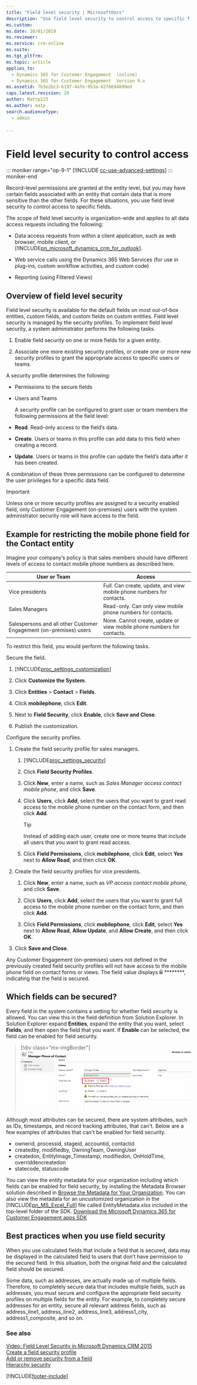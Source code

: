 ```yaml
---
title: "Field level security | MicrosoftDocs"
description: "Use field level security to control access to specific fields."
ms.custom: 
ms.date: 10/01/2019
ms.reviewer: 
ms.service: crm-online
ms.suite: 
ms.tgt_pltfrm: 
ms.topic: article
applies_to: 
  - Dynamics 365 for Customer Engagement  (online)
  - Dynamics 365 for Customer Engagement  Version 9.x
ms.assetid: 7b3e2bc3-6197-4afe-953a-62f6694899ed
caps.latest.revision: 20
author: Mattp123
ms.author: matp
search.audienceType: 
  - admin

---
```

# Field level security to control access

::: moniker range="op-9-1"
[!INCLUDE [cc-use-advanced-settings](../includes/cc-use-advanced-settings.md)]
::: moniker-end

Record-level permissions are granted at the entity level, but you may have certain fields associated with an entity that contain data that is more sensitive than the other fields. For these situations, you use field level security to control access to specific fields.  
  
 The scope of field level security is organization-wide and applies to all data access requests including the following:  
  
- Data access requests from within a client application, such as web browser, mobile client, or [!INCLUDE[pn_microsoft_dynamics_crm_for_outlook](../includes/pn-microsoft-dynamics-crm-for-outlook.md)].  
  
- Web service calls using the Dynamics 365 Web Services (for use in plug-ins, custom workflow activities, and custom code)  
  
- Reporting (using Filtered Views)  
  
<a name="BKMK_Overview"></a>   
## Overview of field level security  
 Field level security is available for the default fields on most out-of-box entities, custom fields, and custom fields on custom entities. Field level security is managed by the security profiles. To implement field level security, a system administrator performs the following tasks.  
  
1.  Enable field security on one or more fields for a given entity.  
  
2.  Associate one more existing security profiles, or create one or more new security profiles to grant the appropriate access to specific users or teams.  
  
A security profile determines the following:  
  
- Permissions to the secure fields  
  
- Users and Teams  
  
  A security profile can be configured to grant user or team members the following permissions at the field level:  
  
- **Read**. Read-only access to the field’s data.  
  
- **Create**. Users or teams in this profile can add data to this field when creating a record.  
  
- **Update**. Users or teams in this profile can update the field’s data after it has been created.  
  
A combination of these three permissions can be configured to determine the user privileges for a specific data field.  
  
> [!IMPORTANT]
>  Unless one or more security profiles are assigned to a security enabled field, only Customer Engagement (on-premises) users with the system administrator security role will have access to the field.  
  
<a name="BKMK_FLSexample"></a>   
## Example for restricting the mobile phone field for the Contact entity  
 Imagine your company’s policy is that sales members should have different levels of access to contact mobile phone numbers as described here.  
  
|User or Team|Access|  
|------------------|------------|  
|Vice presidents|Full. Can create, update, and view mobile phone numbers for contacts.|  
|Sales Managers|Read-only. Can only view mobile phone numbers for contacts.|  
|Salespersons and all other Customer Engagement (on-premises) users|None. Cannot create, update or view mobile phone numbers for contacts.|  
  
 To restrict this field, you would perform the following tasks.  
  
 Secure the field.  
  
1. [!INCLUDE[proc_settings_customization](../includes/proc-settings-customization.md)]  
  
2. Click **Customize the System**.  
  
3. Click **Entities** > **Contact** > **Fields**.  
  
4. Click **mobilephone**, click **Edit**.  
  
5. Next to **Field Security**, click **Enable**, click **Save and Close**.  
  
6. Publish the customization.  

Configure the security profiles.  
  
1. Create the field security profile for sales managers.  
  
   1. [!INCLUDE[proc_settings_security](../includes/proc-settings-security.md)]  
  
   2. Click **Field Security Profiles**.  
  
   3. Click **New**, enter a name, such as *Sales Manager access contact mobile phone*, and click **Save**.  
  
   4. Click **Users**, click **Add**, select the users that you want to grant read access to the mobile phone number on the contact form, and then click **Add**.  
  
      > [!TIP]
      >  Instead of adding each user, create one or more teams that include all users that you want to grant read access.  
  
   5. Click **Field Permissions**, click **mobilephone**, click **Edit**, select **Yes** next to **Allow Read**, and then click **OK**.  
  
2. Create the field security profiles for vice presidents.  
  
   1.  Click **New**, enter a name, such as *VP access contact mobile phone*, and click **Save**.  
  
   2.  Click **Users**, click **Add**, select the users that you want to grant full access to the mobile phone number on the contact form, and then click **Add**.  
  
   3.  Click **Field Permissions**, click **mobilephone**, click **Edit**, select **Yes** next to **Allow Read**, **Allow Update**, and **Allow Create**, and then click **OK**.  
  
3. Click **Save and Close**.  
  
Any Customer Engagement (on-premises) users not defined in the previously created field security profiles will not have access to the mobile phone field on contact forms or views. The field value displays ![Lock icon for Dynamics 365 for Customer Engagement](../admin/media/admin-field-level-security-lock.png "Lock icon for Dynamics 365 for Customer Engagement") ********, indicating that the field is secured.  
  
<a name="BKMK_FLS_fields"></a>   
## Which fields can be secured?  
 Every field in the system contains a setting for whether field security is allowed. You can view this in the field definition from Solution Explorer. In Solution Explorer expand **Entities**, expand the entity that you want, select **Fields**, and then open the field that you want. If **Enable** can be selected, the field can be enabled for field security. 

> [!div class="mx-imgBorder"] 
> ![Field security enabled](media/field-security-enabled.png "Field security enabled")
 
Although most attributes can be secured, there are system attributes, such as IDs, timestamps, and record tracking attributes, that can't. Below are a few examples of attributes that can't be enabled for field security. 
-	ownerid, processid, stageid, accountid, contactid
-	createdby, modifiedby, OwningTeam, OwningUser
- createdon, EntityImage_Timestamp, modifiedon, OnHoldTime, overriddencreatedon
-	statecode, statuscode

You can view the entity metadata for your organization including which fields can be enabled for field security, by installing the Metadata Browser solution described in [Browse the Metadata for Your Organization](../developer/browse-your-metadata.md). You can also view the metadata for an uncustomized organization in the [!INCLUDE[pn_MS_Excel_Full](../includes/pn-ms-excel-full.md)] file called EntityMetadata.xlsx included in the top-level folder of the SDK. [Download the Microsoft Dynamics 365 for Customer Engagement apps SDK](https://go.microsoft.com/fwlink/p/?LinkId=691153)  
   
<a name="BKMK_FLSbestprac"></a>   
## Best practices when you use field security  
 When you use calculated fields that include a field that is secured, data may be displayed in the calculated field to users that don’t have permission to the secured field. In this situation, both the original field and the calculated field should be secured.  
  
 Some data, such as addresses, are actually made up of multiple fields. Therefore, to completely secure data that includes multiple fields, such as addresses, you must secure and configure the appropriate field security profiles on multiple fields for the entity. For example, to completely secure addresses for an entity, secure all relevant address fields, such as address_line1, address_line2, address_line3, address1_city, address1_composite, and so on.  
  
### See also  
 [Video: Field Level Security in Microsoft Dynamics CRM 2015](https://www.youtube.com/watch?v=Czc9sKvWd9k&list=UUem1HuioGqKEn8Li3l4DIYQ)   
 [Create a field security profile](set-up-security-permissions-field.md)   
 [Add or remove security from a field](enable-disable-security-field.md)   
 [Hierarchy security](../admin/hierarchy-security.md)


[!INCLUDE[footer-include](../../../includes/footer-banner.md)]